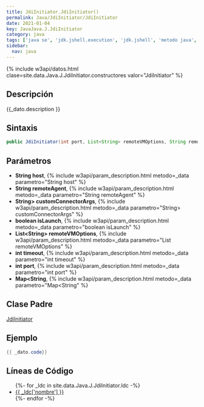 ```yaml
---
title: JdiInitiator.JdiInitiator()
permalink: Java/JdiInitiator/JdiInitiator
date: 2021-01-04
key: JavaJava.J.JdiInitiator
category: java
tags: ['java se', 'jdk.jshell.execution', 'jdk.jshell', 'metodo java', 'Java 9']
sidebar: 
  nav: java
---
```


{% include w3api/datos.html clase=site.data.Java.J.JdiInitiator.constructores valor="JdiInitiator" %}

## Descripción
{{_dato.description }}

## Sintaxis
~~~java
public JdiInitiator(int port, List<String> remoteVMOptions, String remoteAgent, boolean isLaunch, String host, int timeout, Map<String,String> customConnectorArgs)
~~~

## Parámetros
* **String host**,  {% include w3api/param_description.html metodo=_data parametro="String host" %}
* **String remoteAgent**,  {% include w3api/param_description.html metodo=_data parametro="String remoteAgent" %}
* **String&gt; customConnectorArgs**,  {% include w3api/param_description.html metodo=_data parametro="String> customConnectorArgs" %}
* **boolean isLaunch**,  {% include w3api/param_description.html metodo=_data parametro="boolean isLaunch" %}
* **List&lt;String&gt; remoteVMOptions**,  {% include w3api/param_description.html metodo=_data parametro="List<String> remoteVMOptions" %}
* **int timeout**,  {% include w3api/param_description.html metodo=_data parametro="int timeout" %}
* **int port**,  {% include w3api/param_description.html metodo=_data parametro="int port" %}
* **Map&lt;String**,  {% include w3api/param_description.html metodo=_data parametro="Map<String" %}

## Clase Padre
[JdiInitiator](/Java/JdiInitiator/)

## Ejemplo
~~~java
{{ _dato.code}}
~~~

## Líneas de Código
<ul>
{%- for _ldc in site.data.Java.J.JdiInitiator.ldc -%}
   <li>
       <a href="{{_ldc['url'] }}">{{ _ldc['nombre'] }}</a>
   </li>
{%- endfor -%}
</ul>
